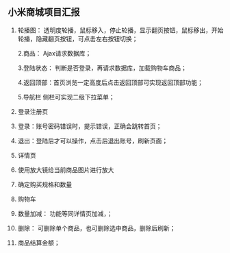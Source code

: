 ## 小米商城项目汇报



1. 轮播图： 透明度轮播，鼠标移入，停止轮播，显示翻页按钮，鼠标移出，开始轮播，隐藏翻页按钮，可点击左右按钮切换；

   2.商品： Ajax请求数据库；

   3.登陆状态： 判断是否登录，再请求数据库，加载购物车商品；

   4.返回顶部：首页浏览一定高度后点击返回顶部可实现返回顶部功能；

   5.导航栏 侧栏可实现二级下拉菜单；

1. 登录注册页
  1. 登录：账号密码错误时，提示错误，正确会跳转首页；
  2. 退出：登陆后才可以操作，点击后退出账号，刷新页面；
2. 详情页
  1. 使用放大镜给当前商品图片进行放大
  2. 确定购买规格和数量
3. 购物车
  1. 数量加减： 功能等同详情页加减，；
  2. 删除： 可删除单个商品，也可删除选中商品，删除后刷新；
  3. 商品结算金额；

